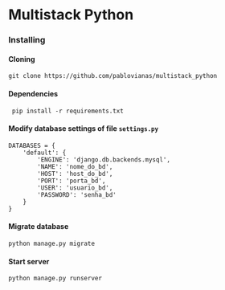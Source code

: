 # Multistack Python

### Installing 


#### Cloning 
`git clone https://github.com/pablovianas/multistack_python`

#### Dependencies 
` pip install -r requirements.txt`

#### Modify database settings of file `settings.py`

```
DATABASES = {
    'default': {
        'ENGINE': 'django.db.backends.mysql',
        'NAME': 'nome_do_bd',
        'HOST': 'host_do_bd',
        'PORT': 'porta_bd',
        'USER': 'usuario_bd',
        'PASSWORD': 'senha_bd'
    }
}

```

#### Migrate database
`python manage.py migrate`

#### Start server

`python manage.py runserver`